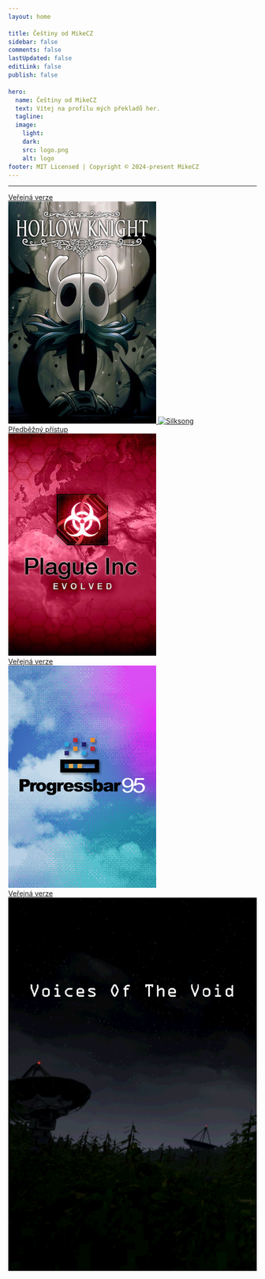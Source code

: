```yaml
---
layout: home

title: Češtiny od MikeCZ
sidebar: false
comments: false
lastUpdated: false
editLink: false
publish: false

hero:
  name: Češtiny od MikeCZ
  text: Vítej na profilu mých překladů her.
  tagline:
  image:
    light:
    dark:
    src: logo.png
    alt: logo
footer: MIT Licensed | Copyright © 2024-present MikeCZ
---
```

<hr>

<div class="status">
  <div class="mikecz">
    <a href="readme/hollow" class="card card-public">
      <div class="label label-public">Veřejná verze</div>
      <img src="https://raw.githubusercontent.com/MikeCZ23/mikecz23.github.io/main/public/hollow.jpg" alt="Hollow">
    </a>
    <a href="readme/silksong" class="card card-wip">
      <img src="https://cdn.cloudflare.steamstatic.com/steam/apps/1030300/library_600x900_2x.jpg" alt="Silksong">
    </a>
    <a href="readme/plague" class="card card-early">
      <div class="label label-early">Předběžný přístup</div>
      <img src="https://raw.githubusercontent.com/MikeCZ23/mikecz23.github.io/main/public/plague.jpg" alt="Plague">
    </a>
    <a href="readme/progressbar95" class="card card-public">
      <div class="label label-public">Veřejná verze</div>
      <img src="https://raw.githubusercontent.com/MikeCZ23/mikecz23.github.io/main/public/progress.jpg" alt="Progress">
    </a>
    <a href="readme/VotV" class="card card-public">
      <div class="label label-public">Veřejná verze</div>
      <img src="https://raw.githubusercontent.com/MikeCZ23/mikecz23.github.io/main/public/voice.png" alt="Voice">
    </a>
  </div>
</div>

